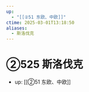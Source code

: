```yaml
---
up:
  - "[[②51 东欧、中欧]]"
ctime: 2025-03-01T13:18:50
aliases:
  - 斯洛伐克
---
```


# ②525 斯洛伐克

- up: [[②51 东欧、中欧]]
